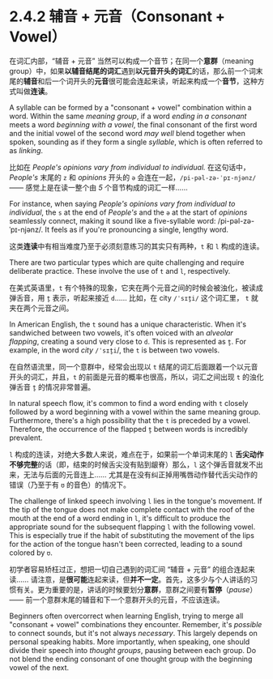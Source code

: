 # 2.4.2 辅音 + 元音（Consonant + Vowel）

在词汇内部，“辅音 + 元音” 当然可以构成一个音节；在同一个**意群**（meaning group）中，如果**以辅音结尾的词汇**遇到**以元音开头的词汇**的话，那么前一个词末尾的**辅音**和后一个词开头的**元音**很可能会连起来读，听起来构成一个**音节**，这种方式叫做**连读**。

A syllable can be formed by a "consonant + vowel" combination within a word. Within the same *meaning group*, if a word *ending in a consonant* meets a word *beginning with a vowel*, the final consonant of the first word and the initial vowel of the second word *may well* blend together when spoken, sounding as if they form a single *syllable*, which is often referred to as *linking*.

比如在 *People's opinions vary from individual to individual.*<span class="speak-word-inline" data-audio-us-male="/audios/us/sentence-opinions-vary-alloy.mp3" data-audio-us-female="/audios/us/sentence-opinions-vary-nova.mp3"></span> 在这句话中，*People's* 末尾的 `z` 和 *opinions* 开头的 `ə` 会连在一起，`/pi-pəl-zə-ˈpɪ-njənz/` —— 感觉上是在读一整个由 *5* 个音节构成的词汇一样……

For instance, when saying *People's opinions vary from individual to individual*<span class="speak-word-inline" data-audio-us-male="/audios/us/sentence-opinions-vary-alloy.mp3" data-audio-us-female="/audios/us/sentence-opinions-vary-nova.mp3"></span>, the `s` at the end of *People's* and the `ə` at the start of *opinions* seamlessly connect, making it sound like a five-syllable word: /pi-pəl-zə-ˈpɪ-njənz/. It feels as if you're pronouncing a single, lengthy word.

这类**连读**中有相当难度乃至于必须刻意练习的其实只有两种，`t` 和 `l` 构成的连读。

There are two particular types which are quite challenging and require deliberate practice. These involve the use of `t` and `l`, respectively.

在美式英语里，`t` 有个特殊的现象，它夹在两个元音之间的时候会被浊化，被读成弹舌音，用 `t̬` 表示，听起来接近 `d`…… 比如，在 city `/ˈsɪt̬i/` 这个词汇里， `t` 就夹在两个元音之间。

In American English, the `t` sound has a unique characteristic. When it's sandwiched between two vowels, it's often voiced with an *alveolar flapping*, creating a sound very close to `d`. This is represented as `t̬`. For example, in the word *city* `/ˈsɪt̬i`/, the `t` is between two vowels.

在自然语流里，同一个意群中，经常会出现以 `t` 结尾的词汇后面跟着一个以元音开头的词汇，并且，`t` 的前面是元音的概率也很高，所以，词汇之间出现 `t` 的浊化弹舌音 `t̬` 的情况非常普遍。

In natural speech flow, it's common to find a word ending with `t` closely followed by a word beginning with a vowel within the same meaning group. Furthermore, there's a high possibility that the `t` is preceded by a vowel. Therefore, the occurrence of the flapped `t̬` between words is incredibly prevalent.

`l` 构成的连读，对绝大多数人来说，难点在于，如果前一个单词末尾的 `l` **舌尖动作不够完整**的话（即，结束的时候舌尖没有贴到龈脊）那么，`l` 这个弹舌音就发不出来，无法与后面的元音连上…… 尤其是在没有纠正掉用嘴唇动作替代舌尖动作的错误（乃至于有 `ʊ` 的音色）的情况下。

The challenge of linked speech involving `l` lies in the tongue's movement. If the tip of the tongue does not make complete contact with the roof of the mouth at the end of a word ending in `l`, it's difficult to produce the appropriate sound for the subsequent flapping `l` with the following vowel. This is especially true if the habit of substituting the movement of the lips for the action of the tongue hasn't been corrected, leading to a sound colored by `ʊ`.

初学者容易矫枉过正，想把一切自己遇到的词汇间 “辅音 + 元音” 的组合连起来读…… 请注意，是**很可能**连起来读，但**并不一定**。首先，这多少与个人讲话的习惯有关。更为重要的是，讲话的时候要划分**意群**，意群之间要有**暂停**（*pause*）—— 前一个意群末尾的辅音和下一个意群开头的元音，不应该连读。

Beginners often overcorrect when learning English, trying to merge all "consonant + vowel" combinations they encounter. Remember, it's *possible* to connect sounds, but it's not always *necessary*. This largely depends on personal speaking habits. More importantly, when speaking, one should divide their speech into *thought groups*, pausing between each group. Do not blend the ending consonant of one thought group with the beginning vowel of the next.
